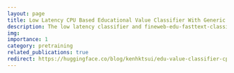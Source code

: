 ```yaml
---
layout: page
title: Low Latency CPU Based Educational Value Classifier With Generic Educational Value
description: The low latency classifier and fineweb-edu-fasttext-classifier present a promising way to 1) filter dataset in a cheap and scalable way and 2) evaluating pretraining dataset at scale, before pretraining, that will help researchers and practitioners with less compute resources to train large/ small language model in a more efficient way.
img:
importance: 1
category: pretraining
related_publications: true
redirect: https://huggingface.co/blog/kenhktsui/edu-value-classifier-cpu
---
```

